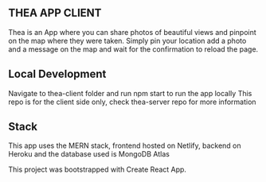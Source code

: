 ## THEA APP CLIENT


Thea is an App where you can share photos of beautiful views and pinpoint on the map where they were taken.
Simply pin your location add a photo and a message on the map and wait for the confirmation to reload the page.


## Local Development

Navigate to thea-client folder and run npm start to run the app locally
This repo is for the client side only, check thea-server repo for more information

## Stack

This app uses the MERN stack, frontend hosted on Netlify, backend on Heroku and the database used is MongoDB Atlas

This project was bootstrapped with Create React App.


